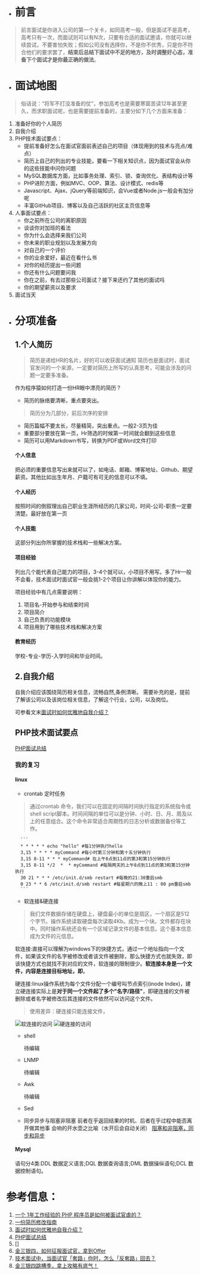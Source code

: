 - # 前言
> 前言面试是你进入公司的第一个关卡，如同高考一般，但是面试不是高考，高考只有一次，而面试则可以有N次，只要有合适的面试邀请，你就可以继续尝试，不要害怕失败；假如公司没有选择你，不是你不优秀，只是你不符合他们的要求罢了，**结束后总结下面试中不足的地方，及时调整好心态，准备下个面试才是你最正确的做法**。

- # 面试地图
> 俗话说：“将军不打没准备的仗”，参加高考也是需要寒窗苦读12年甚至更久，而求职面试呢，也是需要提前准备的，主要分如下几个方面来准备：

1. 准备好你的个人简历
2. 自我介绍
3. PHP技术面试要点：
   -   提前准备好怎么在面试官面前表述自己的项目（体现用到的技术与亮点/难点）
   -   简历上自己的列出的专业技能，要看一下相关知识点，因为面试官会从你的这些技能中问你问题
   -   MySQL数据库方面，比如事务处理、索引、锁、查询优化、表结构设计等
   -   PHP进阶方面，例如MVC、OOP、算法、设计模式、redis等
   -   Javascript、Ajax、jQuery等前端知识，会Vue或者Node.js一般会有加分呢
   -   丰富GitHub项目、博客以及自己活跃的社区主页信息等
4. 人事面试要点：
   - 你之前所在公司的离职原因
   - 谈谈你对加班的看法
   - 你为什么会选择来我们公司
   - 你未来的职业规划以及发展方向
   - 对自己的一个评价
   - 你的业余爱好，最近在看什么书
   - 对你的经历提出一些问题
   - 你还有什么问题要问我
   - 你在之前，有去过那些公司面试？接下来还约了其他的面试吗
   - 你的期望薪资以及要求
5. 面试当天

- # 分项准备   
    ## 1.个人简历
     > 简历是递给HR的名片，好的可以收获面试通知
     简历也是面试时，面试官发问的一个来源，一定要对简历上所写的认真思考，可能会涉及的问题一定要多准备。
    
    作为程序猿如何打造一份HR眼中漂亮的简历？
    - 简历的脉络要清晰，重点要突出。
    > 简历分为几部分，前后次序的安排
    - 简历篇幅不要太长，尽量精简，突出重点。一般2-3页为佳
    - 重要部分要放在第一页，Hr筛选的时候第一时间就会翻到这些信息
    - 简历可以用Markdown书写，转换为PDF或Word文件打印
    
    #### 个人信息
     把必须的重要信息写出来就可以了，如电话、邮箱、博客地址、Github、期望薪资。其他比如出生年月、户籍可有可无的信息可以不填。
    
    #### 个人经历
    按照时间的倒叙理出自己职业生涯所经历的几家公司，时间-公司-职责一定要清楚。最好放在第一页
    
    #### 个人技能
    这部分列出你所掌握的技术栈和一些解决方案。
    
    #### 项目经验
    列出几个能代表自己能力的项目，3-4个就可以，小项目不用写。多了Hr一般不会看，技术面试时面试官一般会挑1-2个项目让你讲解以体现你的能力。
    
    项目经验中有几点需要说明：
    1. 项目名-开始参与和结束时间
    2. 项目简介
    3. 自己负责的功能模块
    4. 项目用到了哪些技术栈和解决方案
    
    #### 教育经历
    学校-专业-学历-入学时间和毕业时间。
    
    ## 2.自我介绍
    自我介绍应该围绕简历相关信息，流畅自然,条例清晰。
    需要补充的是，提前了解该公司以及该岗位相关信息，了解这个行业，公司，以及岗位。
    
    可参看文末[面试时如何优雅地自我介绍？](https://juejin.im/post/5c773c78518825347a561f92)

    ## PHP技术面试要点
    [PHP面试总结](https://juejin.im/post/5b97618bf265da0aff17204f)
    
    ### 我的复习
        
    #### linux
        
    - crontab 定时任务
    > 通过crontab 命令，我们可以在固定的间隔时间执行指定的系统指令或 shell script脚本。时间间隔的单位可以是分钟、小时、日、月、周及以上的任意组合。这个命令非常适合周期性的日志分析或数据备份等工作。
        
        ```
        * * * * * echo "hello" #每1分钟执行hello
        3,15 * * * * myCommand #每小时第三分钟和第十五分钟执行
        3,15 8-11 * * * myCommand# 在上午8点到11点的第3和第15分钟执行
        3,15 8-11 */2  *  * myCommand #每隔两天的上午8点到11点的第3和第15分钟执行
        30 21 * * * /etc/init.d/smb restart #每晚的21:30重启smb
        0 23 * * 6 /etc/init.d/smb restart #每星期六的晚上11 : 00 pm重启smb
        ```
        
    - 软连接&硬连接
    > 我们文件数据存储在硬盘上，硬盘最小的单位是扇区，一个扇区是512个字节。操作系统读取硬盘每次读取4Kb。成为一个块。文件都存在块中。同时操作系统还会有一个区域记录文件的基本信息。这个基本信息成为文件的元信息。
    
    软连接:直接可以理解为windows下的快捷方式，通过一个地址指向一个文件，如果该文件的名字被修改或者该文件被删除，那么快捷方式也就失效，即该快捷方式也就找不到对应的文件，软连接的限制很少。**软连接本身是一个文件，内容是连接目标地址，即**。
    
    硬连接:linux操作系统为每个文件分配一个编号叫节点索引(inode Index)，建立硬连接实际上是**对于同一个文件起了多个"名字/路径"**，即硬连接的文件被删除或者名字被修改后其连接的文件依然可以访问这个文件。
    
    > 使用差异：硬连接只能连接文件，
    
    ![软连接的访问](https://www.ibm.com/developerworks/cn/linux/l-cn-hardandsymb-links/image002.jpg)
    ![硬连接的访问](https://www.ibm.com/developerworks/cn/linux/l-cn-hardandsymb-links/image001.jpg)
    
    
   - shell
   
        待编辑
   - LNMP
    
        待编辑
   - Awk
   
        待编辑
   - Sed
    
   - 同步异步与阻塞非阻塞
    前者在乎返回结果的时机、后者在乎过程中能否离开做其他事
    会响的开水壶之比喻（水开后会自动关闭）
    [阻塞和非阻塞，同步和异步](https://www.cnblogs.com/George1994/p/6702084.html)

   #### Mysql
   语句分4类:DDL 数据定义语言;DQL 数据查询语言;DML 数据操纵语句;DCL 数据控制语句。
   
   
   
# 参考信息：  

1. [一个 1年工作经验的 PHP 程序员是如何被面试官虐的？](https://juejin.im/post/5cae980b6fb9a068b65e16e9)
2. [一份简历修改指南](https://juejin.im/post/5c73f472f265da2d980909ee)
3. [面试时如何优雅地自我介绍？](https://juejin.im/post/5c773c78518825347a561f92)
4. [PHP面试总结](https://juejin.im/post/5b97618bf265da0aff17204f)
5. []
6. [金三银四，如何征服面试官，拿到Offer](https://juejin.im/post/5c75089151882577cb17ba62)
7. [技术面试中，当面试官「套路」你时，怎么「反套路」回去？](https://juejin.im/entry/5c9c36f15188251d56425b40)
8. [金三银四跳槽季，拿上攻略有底气！](https://juejin.im/post/5c7f3b195188251ba64ea8b3#heading-20)



        
  